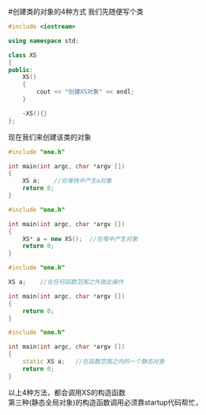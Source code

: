 #创建类的对象的4种方式
我们先随便写个类
```cpp
#include <iostream>

using namespace std;

class XS
{
public:
	XS()
	{
		cout << "创建XS对象" << endl;
	}

	~XS(){}
};
```
现在我们来创建该类的对象
```cpp
#include "one.h"

int main(int argc, char *argv [])
{
	XS a;    //在堆栈中产生a对象
	return 0;
}
```
```cpp
#include "one.h"

int main(int argc, char *argv [])
{
	XS* a = new XS();  //在堆中产生对象
	return 0;
}
```
```cpp
#include "one.h"

XS a;    //在任何函数范围之外做此操作

int main(int argc, char *argv [])
{
	return 0;
}
```
```cpp
#include "one.h"

int main(int argc, char *argv [])
{
	static XS a;   //在函数范围之内的一个静态对象
	return 0;
}
```
以上4种方法，都会调用XS的构造函数   
第三种(静态全局对象)的构造函数调用必须靠startup代码帮忙，

